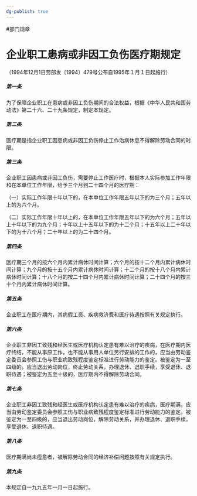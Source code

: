 ```yaml
---
dg-publish: true
---
```

#部门规章 

# 企业职工患病或非因工负伤医疗期规定

（1994年12月1日劳部发〔1994〕479号公布自1995年１月１日起施行）

##### 第一条

为了保障企业职工在患病或非因工负伤期间的合法权益，根据《中华人民共和国劳动法》第二十六、二十九条规定，制定本规定。

##### 第二条

医疗期是指企业职工因患病或非因工负伤停止工作治病休息不得解除劳动合同的时限。

##### 第三条

企业职工因患病或非因工负伤，需要停止工作医疗时，根据本人实际参加工作年限和在本单位工作年限，给予三个月到二十四个月的医疗期：

（一）实际工作年限十年以下的，在本单位工作年限五年以下的为三个月；五年以上的为六个月。

（二）实际工作年限十年以上的，在本单位工作年限五年以下的为六个月；五年以上十年以下的为九个月；十年以上十五年以下的为十二个月；十五年以上二十年以下的为十八个月；二十年以上的为二十四个月。

##### 第四条

医疗期三个月的按六个月内累计病休时间计算；六个月的按十二个月内累计病休时间计算；九个月的按十五个月内累计病休时间计算；十二个月的按十八个月内累计病休时间计算；十八个月的按二十四个月内累计病休时间计算；二十四个月的按三十个月内累计病休时间计算。

##### 第五条

企业职工在医疗期内，其病假工资、疾病救济费和医疗待遇按照有关规定执行。

##### 第六条

企业职工非因工致残和经医生或医疗机构认定患有难以治疗的疾病，在医疗期内医疗终结，不能从事原工作，也不能从事用人单位另行安排的工作的，应当由劳动鉴定委员会参照工伤与职业病致残程度鉴定标准进行劳动能力的鉴定。被鉴定为一至四级的，应当退出劳动岗位，终止劳动关系，办理退休、退职手续，享受退休、退职待遇；被鉴定为五至十级的，医疗期内不得解除劳动合同。

##### 第七条

企业职工非因工致残和经医生或医疗机构认定患有难以治疗的疾病，医疗期满，应当由劳动鉴定委员会参照工伤与职业病致残程度鉴定标准进行劳动能力的鉴定。被鉴定为一至四级的，应当退出劳动岗位，解除劳动关系，并办理退休、退职手续，享受退休、退职待遇。

##### 第八条

医疗期满尚未痊愈者，被解除劳动合同的经济补偿问题按照有关规定执行。

##### 第九条

本规定自一九九五年一月一日起施行。